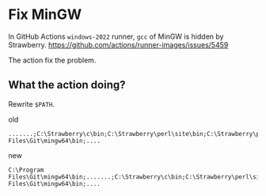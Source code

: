# Fix MinGW

In GitHub Actions `windows-2022` runner, `gcc` of MinGW is hidden by Strawberry. 
https://github.com/actions/runner-images/issues/5459

The action fix the problem.


## What the action doing?

Rewrite `$PATH`.

old

```
.......;C:\Strawberry\c\bin;C:\Strawberry\perl\site\bin;C:\Strawberry\perl\bin;.....;C:\Program Files\Git\mingw64\bin;....
```

new

```
C:\Program Files\Git\mingw64\bin;.......;C:\Strawberry\c\bin;C:\Strawberry\perl\site\bin;C:\Strawberry\perl\bin;.....;C:\Program Files\Git\mingw64\bin;....
```